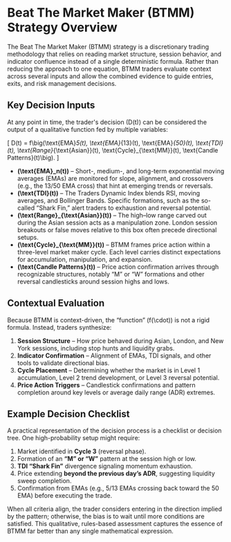 # Beat The Market Maker (BTMM) Strategy Overview

The Beat The Market Maker (BTMM) strategy is a discretionary trading methodology
that relies on reading market structure, session behavior, and indicator
confluence instead of a single deterministic formula. Rather than reducing the
approach to one equation, BTMM traders evaluate context across several inputs
and allow the combined evidence to guide entries, exits, and risk management
decisions.

## Key Decision Inputs

At any point in time, the trader's decision \(D(t)\) can be considered the
output of a qualitative function fed by multiple variables:

\[ D(t) = f\big(\text{EMA}_5(t), \text{EMA}_{13}(t), \text{EMA}_{50}(t),
\text{TDI}(t), \text{Range}_{\text{Asian}}(t), \text{Cycle}_{\text{MM}}(t),
\text{Candle Patterns}(t)\big). \]

- **\(\text{EMA}_n(t)\)** – Short-, medium-, and long-term exponential moving
  averages (EMAs) are monitored for slope, alignment, and crossovers (e.g., the
  13/50 EMA cross) that hint at emerging trends or reversals.
- **\(\text{TDI}(t)\)** – The Traders Dynamic Index blends RSI, moving averages,
  and Bollinger Bands. Specific formations, such as the so-called “Shark Fin,”
  alert traders to exhaustion and reversal potential.
- **\(\text{Range}_{\text{Asian}}(t)\)** – The high–low range carved out during
  the Asian session acts as a manipulation zone. London session breakouts or
  false moves relative to this box often precede directional setups.
- **\(\text{Cycle}_{\text{MM}}(t)\)** – BTMM frames price action within a
  three-level market maker cycle. Each level carries distinct expectations for
  accumulation, manipulation, and expansion.
- **\(\text{Candle Patterns}(t)\)** – Price action confirmation arrives through
  recognizable structures, notably “M” or “W” formations and other reversal
  candlesticks around session highs and lows.

## Contextual Evaluation

Because BTMM is context-driven, the “function” \(f(\cdot)\) is not a rigid
formula. Instead, traders synthesize:

1. **Session Structure** – How price behaved during Asian, London, and New York
   sessions, including stop hunts and liquidity grabs.
2. **Indicator Confirmation** – Alignment of EMAs, TDI signals, and other tools
   to validate directional bias.
3. **Cycle Placement** – Determining whether the market is in Level 1
   accumulation, Level 2 trend development, or Level 3 reversal potential.
4. **Price Action Triggers** – Candlestick confirmations and pattern completion
   around key levels or average daily range (ADR) extremes.

## Example Decision Checklist

A practical representation of the decision process is a checklist or decision
tree. One high-probability setup might require:

1. Market identified in **Cycle 3** (reversal phase).
2. Formation of an **“M” or “W”** pattern at the session high or low.
3. **TDI “Shark Fin”** divergence signaling momentum exhaustion.
4. Price extending **beyond the previous day’s ADR**, suggesting liquidity sweep
   completion.
5. Confirmation from EMAs (e.g., 5/13 EMAs crossing back toward the 50 EMA)
   before executing the trade.

When all criteria align, the trader considers entering in the direction implied
by the pattern; otherwise, the bias is to wait until more conditions are
satisfied. This qualitative, rules-based assessment captures the essence of BTMM
far better than any single mathematical expression.
